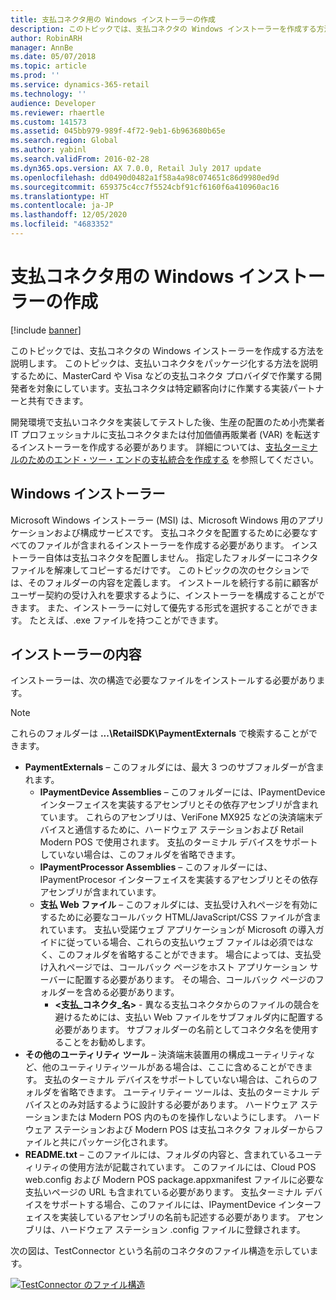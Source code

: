 ```yaml
---
title: 支払コネクタ用の Windows インストーラーの作成
description: このトピックでは、支払コネクタの Windows インストーラーを作成する方法を説明します。
author: RobinARH
manager: AnnBe
ms.date: 05/07/2018
ms.topic: article
ms.prod: ''
ms.service: dynamics-365-retail
ms.technology: ''
audience: Developer
ms.reviewer: rhaertle
ms.custom: 141573
ms.assetid: 045bb979-989f-4f72-9eb1-6b963680b65e
ms.search.region: Global
ms.author: yabinl
ms.search.validFrom: 2016-02-28
ms.dyn365.ops.version: AX 7.0.0, Retail July 2017 update
ms.openlocfilehash: dd0490d0482a1f58a4a98c074651c86d9980ed9d
ms.sourcegitcommit: 659375c4cc7f5524cbf91cf6160f6a410960ac16
ms.translationtype: HT
ms.contentlocale: ja-JP
ms.lasthandoff: 12/05/2020
ms.locfileid: "4683352"
---
```

# <a name="create-windows-installers-for-payment-connectors"></a>支払コネクタ用の Windows インストーラーの作成

[!include [banner](../includes/banner.md)]

このトピックでは、支払コネクタの Windows インストーラーを作成する方法を説明します。 このトピックは、支払いコネクタをパッケージ化する方法を説明するために、MasterCard や Visa などの支払コネクタ プロバイダで作業する開発者を対象にしています。支払コネクタは特定顧客向けに作業する実装パートナーと共有できます。 

開発環境で支払いコネクタを実装してテストした後、生産の配置のため小売業者 IT プロフェッショナルに支払コネクタまたは付加価値再販業者 (VAR) を転送するインストーラーを作成する必要があります。 詳細については、[支払ターミナルのためのエンド・ツー・エンドの支払統合を作成する](end-to-end-payment-extension.md) を参照してください。

## <a name="windows-installer"></a>Windows インストーラー
Microsoft Windows インストーラー (MSI) は、Microsoft Windows 用のアプリケーションおよび構成サービスです。 支払コネクタを配置するために必要なすべてのファイルが含まれるインストーラーを作成する必要があります。 インストーラー自体は支払コネクタを配置しません。 指定したフォルダーにコネクタ ファイルを解凍してコピーするだけです。 このトピックの次のセクションでは、そのフォルダーの内容を定義します。 インストールを続行する前に顧客がユーザー契約の受け入れを要求するように、インストーラーを構成することができます。 また、インストーラーに対して優先する形式を選択することができます。 たとえば、.exe ファイルを持つことができます。

## <a name="installer-contents"></a>インストーラーの内容
インストーラーは、次の構造で必要なファイルをインストールする必要があります。

> [!Note]
> これらのフォルダーは **...\RetailSDK\PaymentExternals** で検索することができます。

-   **PaymentExternals** – このフォルダには、最大 3 つのサブフォルダーが含まれます。
    -   **IPaymentDevice Assemblies** – このフォルダーには、IPaymentDevice インターフェイスを実装するアセンブリとその依存アセンブリが含まれています。 これらのアセンブリは、VeriFone MX925 などの決済端末デバイスと通信するために、ハードウェア ステーションおよび Retail Modern POS で使用されます。 支払のターミナル デバイスをサポートしていない場合は、このフォルダを省略できます。
    -   **IPaymentProcessor Assemblies** – このフォルダーには、IPaymentProcesor インターフェイスを実装するアセンブリとその依存アセンブリが含まれています。
    -   **支払 Web ファイル** – このフォルダには、支払受け入れページを有効にするために必要なコールバック HTML/JavaScript/CSS ファイルが含まれています。 支払い受諾ウェブ アプリケーションが Microsoft の導入ガイドに従っている場合、これらの支払いウェブ ファイルは必須ではなく、このフォルダを省略することができます。 場合によっては、支払受け入れページでは、コールバック ページをホスト アプリケーション サーバーに配置する必要があります。 その場合、コールバック ページのフォルダーを含める必要があります。
        -   **&lt;支払\_コネクタ\_名&gt;** - 異なる支払コネクタからのファイルの競合を避けるためには、支払い Web ファイルをサブフォルダ内に配置する必要があります。 サブフォルダーの名前としてコネクタ名を使用することをお勧めします。
-   **その他のユーティリティ ツール** – 決済端末装置用の構成ユーティリティなど、他のユーティリティツールがある場合は、ここに含めることができます。 支払のターミナル デバイスをサポートしていない場合は、これらのフォルダを省略できます。 ユーティリティー ツールは、支払のターミナル デバイスとのみ対話するように設計する必要があります。 ハードウェア ステーションまたは Modern POS 内のものを操作しないようにします。 ハードウェア ステーションおよび Modern POS は支払コネクタ フォルダーからファイルと共にパッケージ化されます。
-   **README.txt** – このファイルには、フォルダの内容と、含まれているユーティリティの使用方法が記載されています。 このファイルには、Cloud POS web.config および Modern POS package.appxmanifest ファイルに必要な支払いページの URL も含まれている必要があります。 支払ターミナル デバイスをサポートする場合、このファイルには、IPaymentDevice インターフェイスを実装しているアセンブリの名前も記述する必要があります。 アセンブリは、ハードウェア ステーション .config ファイルに登録されます。

次の図は、TestConnector という名前のコネクタのファイル構造を示しています。 

[![TestConnector のファイル構造](./media/paymentconnectorinstaller.png)](./media/paymentconnectorinstaller.png)



